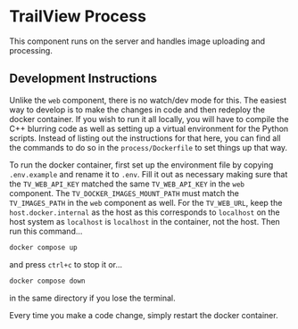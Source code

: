 # TrailView Process

This component runs on the server and handles image uploading and processing.

## Development Instructions

Unlike the `web` component, there is no watch/dev mode for this. The easiest way to develop is to make the changes in code and then redeploy the docker container. If you wish to run it all locally, you will have to compile the C++ blurring code as well as setting up a virtual environment for the Python scripts. Instead of listing out the instructions for that here, you can find all the commands to do so in the `process/Dockerfile` to set things up that way.

To run the docker container, first set up the environment file by copying `.env.example` and rename it to `.env`. Fill it out as necessary making sure that the `TV_WEB_API_KEY` matched the same `TV_WEB_API_KEY` in the `web` component. The `TV_DOCKER_IMAGES_MOUNT_PATH` must match the `TV_IMAGES_PATH` in the `web` component as well. For the `TV_WEB_URL`, keep the `host.docker.internal` as the host as this corresponds to `localhost` on the host system as `localhost` is `localhost` in the container, not the host. Then run this command...

```bash
docker compose up
```

and press `ctrl+c` to stop it or...

```bash
docker compose down
```

in the same directory if you lose the terminal.

Every time you make a code change, simply restart the docker container.